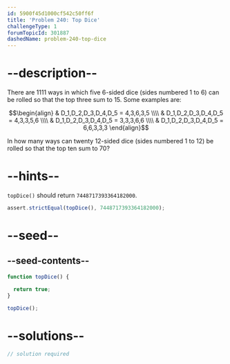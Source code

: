 ```yaml
---
id: 5900f45d1000cf542c50ff6f
title: 'Problem 240: Top Dice'
challengeType: 1
forumTopicId: 301887
dashedName: problem-240-top-dice
---
```


# --description--

There are 1111 ways in which five 6-sided dice (sides numbered 1 to 6) can be rolled so that the top three sum to 15. Some examples are:

$$\begin{align}   & D_1,D_2,D_3,D_4,D_5 = 4,3,6,3,5 \\\\
  & D_1,D_2,D_3,D_4,D_5 = 4,3,3,5,6 \\\\   & D_1,D_2,D_3,D_4,D_5 = 3,3,3,6,6 \\\\
  & D_1,D_2,D_3,D_4,D_5 = 6,6,3,3,3 \end{align}$$

In how many ways can twenty 12-sided dice (sides numbered 1 to 12) be rolled so that the top ten sum to 70?

# --hints--

`topDice()` should return `7448717393364182000`.

```js
assert.strictEqual(topDice(), 7448717393364182000);
```

# --seed--

## --seed-contents--

```js
function topDice() {

  return true;
}

topDice();
```

# --solutions--

```js
// solution required
```
